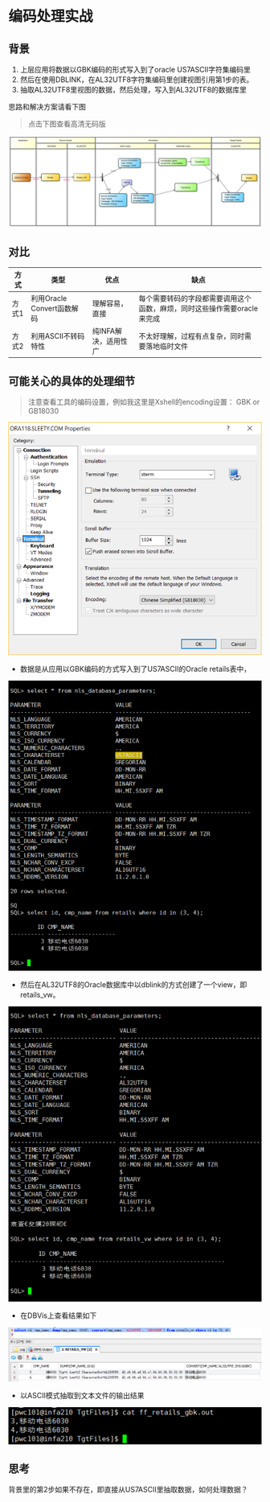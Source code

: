 # 编码处理实战

## 背景
1. 上层应用将数据以GBK编码的形式写入到了oracle US7ASCII字符集编码里
2. 然后在使用DBLINK，在AL32UTF8字符集编码里创建视图引用第1步的表。
3. 抽取AL32UTF8里视图的数据，然后处理，写入到AL32UTF8的数据库里

思路和解决方案请看下图
> 点击下图查看高清无码版
> 
![编码处理清明上河图](codepagepractice.svg)

## 对比
| 方式 | 类型 | 优点 | 缺点 |
| -- | -- | -- | -- |
|方式1|利用Oracle Convert函数解码 | 理解容易，直接 |每个需要转码的字段都需要调用这个函数，麻烦，同时这些操作需要oracle来完成|
|方式2| 利用ASCII不转码特性| 纯INFA解决，适用性广| 不太好理解，过程有点复杂，同时需要落地临时文件|

## 可能关心的具体的处理细节

> 注意查看工具的编码设置，例如我这里是Xshell的encoding设置： GBK or GB18030
>
![SSH工具的Encoding](CP_SSH_Encoding.png)

- 数据是从应用以GBK编码的方式写入到了US7ASCII的Oracle retails表中，

![US7ASCII数据](CP_US7ASCII_NLS_LANG_SETTING_DATA.png)

- 然后在AL32UTF8的Oracle数据库中以dblink的方式创建了一个view，即retails_vw。

![AL32UTF8数据](CP_AL32UTF8_NLS_LANG_SETTING_DATA.png)

- 在DBVis上查看结果如下

![DBVis Dump&Convert](CP_AL32UTF8_DUMP_CONVERT.png)

- 以ASCII模式抽取到文本文件的输出结果

![ASCII模式输出结果](CP_ASCII_FLATFILE_OUTPUT.png)

## 思考
背景里的第2步如果不存在，即直接从US7ASCII里抽取数据，如何处理数据？